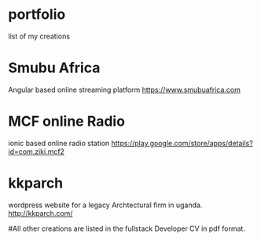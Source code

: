 # portfolio
list of my creations

# Smubu Africa
Angular based online streaming platform 
https://www.smubuafrica.com

# MCF online Radio
ionic based online radio station
https://play.google.com/store/apps/details?id=com.ziki.mcf2

# kkparch
wordpress website for a legacy Archtectural firm in uganda.
http://kkparch.com/

#All other creations are listed in the fullstack Developer CV  in pdf format.
